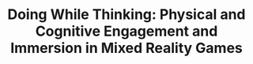 ---
title: "Doing While Thinking: Physical and Cognitive Engagement and Immersion in Mixed Reality Games"
style: fill
color: light
description: "DIS '16: Proceedings of the 2016 ACM Conference on Designing Interactive Systems"
external_url: https://dl.acm.org/doi/10.1145/2901790.2901864
---